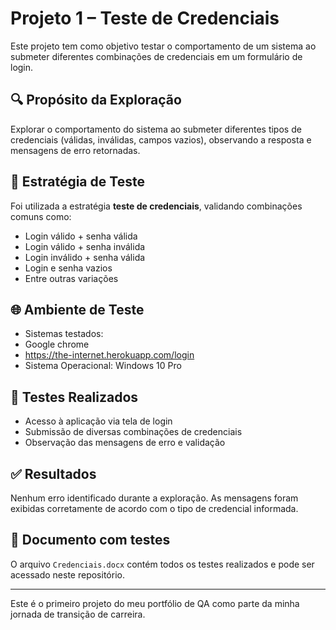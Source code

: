 # Projeto 1 – Teste de Credenciais

Este projeto tem como objetivo testar o comportamento de um sistema ao submeter diferentes combinações de credenciais em um formulário de login.

## 🔍 Propósito da Exploração

Explorar o comportamento do sistema ao submeter diferentes tipos de credenciais (válidas, inválidas, campos vazios), observando a resposta e mensagens de erro retornadas.

## 🧪 Estratégia de Teste

Foi utilizada a estratégia **teste de credenciais**, validando combinações comuns como:

- Login válido + senha válida
- Login válido + senha inválida
- Login inválido + senha válida
- Login e senha vazios
- Entre outras variações

## 🌐 Ambiente de Teste

- Sistemas testados:
- Google chrome
- https://the-internet.herokuapp.com/login
- Sistema Operacional: Windows 10 Pro

## 📝 Testes Realizados

- Acesso à aplicação via tela de login
- Submissão de diversas combinações de credenciais
- Observação das mensagens de erro e validação

## ✅ Resultados

Nenhum erro identificado durante a exploração. As mensagens foram exibidas corretamente de acordo com o tipo de credencial informada.

## 📄 Documento com testes

O arquivo `Credenciais.docx` contém todos os testes realizados e pode ser acessado neste repositório.

---

Este é o primeiro projeto do meu portfólio de QA como parte da minha jornada de transição de carreira.
